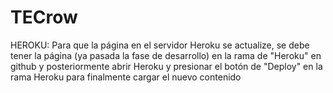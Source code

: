 # TECrow

HEROKU:
Para que la página en el servidor Heroku se actualize, se debe tener la página (ya pasada la fase de desarrollo) en la rama de "Heroku" en github y posteriormente abrir Heroku y presionar el botón de "Deploy" en la rama Heroku para finalmente cargar el nuevo contenido 
